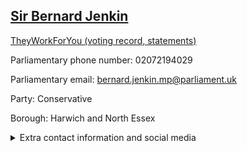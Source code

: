 ## <a href="https://members.parliament.uk/member/40/contact">Sir Bernard Jenkin</a>

<a href="https://www.theyworkforyou.com/mp/10312/bernard_jenkin/harwich_and_north_essex">TheyWorkForYou (voting record, statements)</a> 

Parliamentary phone number: 02072194029 

Parliamentary email: bernard.jenkin.mp@parliament.uk 

Party: Conservative 

Borough: Harwich and North Essex 

<details><summary>Extra contact information and social media</summary> 
<li>Website: http://www.bernardjenkinmp.com</li>
<li>Twitter: https://twitter.com/bernardjenkin</li>
<li>Constituency office phone number:</li>
<li>Constituency office email:</li>
<li>Facebook:</li>
<li>Instagram:</li>
<li>Youtube:</li>
<li>Linkedin:</li>
<li>Government department phone number:</li>
<li>Government department email:</li>
<li>Threads:</li>
<li>Party office phone number:</li>
<li>Party office email:</li>
<li>Tiktok:</li>
</details>